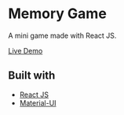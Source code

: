 # Memory Game

A mini game made with React JS.

[Live Demo](https://suxlike.github.io/memory-game/)

## Built with

- [React JS](https://reactjs.org/)
- [Material-UI](https://www.npmjs.com/package/@material-ui/core)
